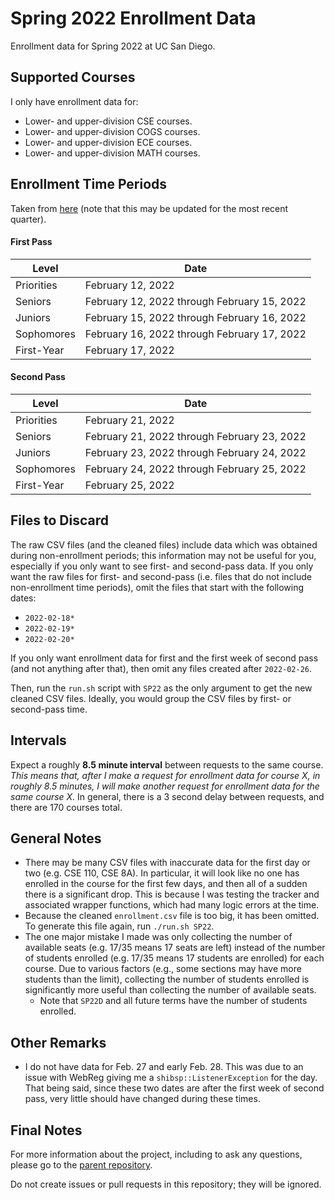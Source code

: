 # Spring 2022 Enrollment Data
Enrollment data for Spring 2022 at UC San Diego.

## Supported Courses
I only have enrollment data for:
- Lower- and upper-division CSE courses.
- Lower- and upper-division COGS courses.
- Lower- and upper-division ECE courses.
- Lower- and upper-division MATH courses.

## Enrollment Time Periods
Taken from [here](https://blink.ucsd.edu/instructors/courses/enrollment/start.html) (note that this may be updated for the most recent quarter).

#### First Pass

| Level                       | Date                                                    |
| --------------------------- | --------------------------------------------------------|
| Priorities                  | February 12, 2022                                       |
| Seniors                     | February 12, 2022 through February 15, 2022             |
| Juniors                     | February 15, 2022 through February 16, 2022             |
| Sophomores                  | February 16, 2022 through February 17, 2022             |
| First-Year                  | February 17, 2022                                       |


#### Second Pass

| Level                       | Date                                                    |
| --------------------------- | --------------------------------------------------------|
| Priorities                  | February 21, 2022                                       |
| Seniors                     | February 21, 2022 through February 23, 2022             |
| Juniors                     | February 23, 2022 through February 24, 2022             |
| Sophomores                  | February 24, 2022 through February 25, 2022             |
| First-Year                  | February 25, 2022                                       |

## Files to Discard
The raw CSV files (and the cleaned files) include data which was obtained during non-enrollment periods; this information may not be useful for you, especially if you only want to see first- and second-pass data. If you only want the raw files for first- and second-pass (i.e. files that do not include non-enrollment time periods), omit the files that start with the following dates:
- `2022-02-18*`
- `2022-02-19*`
- `2022-02-20*`

If you only want enrollment data for first and the first week of second pass (and not anything after that), then omit any files created after `2022-02-26`.

Then, run the `run.sh` script with `SP22` as the only argument to get the new cleaned CSV files. Ideally, you would group the CSV files by first- or second-pass time. 

## Intervals
Expect a roughly **8.5 minute interval** between requests to the same course. *This means that, after I make a request for enrollment data for course X, in roughly 8.5 minutes, I will make another request for enrollment data for the same course X.* In general, there is a 3 second delay between requests, and there are 170 courses total.

## General Notes
- There may be many CSV files with inaccurate data for the first day or two (e.g. CSE 110, CSE 8A). In particular, it will look like no one has enrolled in the course for the first few days, and then all of a sudden there is a significant drop. This is because I was testing the tracker and associated wrapper functions, which had many logic errors at the time.
- Because the cleaned `enrollment.csv` file is too big, it has been omitted. To generate this file again, run `./run.sh SP22`.
- The one major mistake I made was only collecting the number of available seats (e.g. 17/35 means 17 seats are left) instead of the number of students enrolled (e.g. 17/35 means 17 students are enrolled) for each course. Due to various factors (e.g., some sections may have more students than the limit), collecting the number of students enrolled is significantly more useful than collecting the number of available seats.
    - Note that `SP22D` and all future terms have the number of students enrolled.

## Other Remarks
- I do not have data for Feb. 27 and early Feb. 28. This was due to an issue with WebReg giving me a `shibsp::ListenerException` for the day. That being said, since these two dates are after the first week of second pass, very little should have changed during these times. 


## Final Notes
For more information about the project, including to ask any questions, please go to the [parent repository](https://github.com/ewang2002/UCSDHistEnrollData). 

Do not create issues or pull requests in this repository; they will be ignored. 
